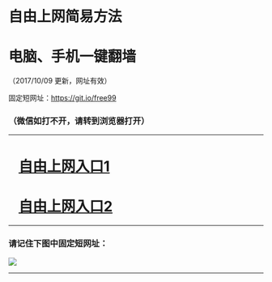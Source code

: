 ﻿# 自由上网简易方法

# 电脑、手机一键翻墙

（2017/10/09 更新，网址有效）

固定短网址：https://git.io/free99

### （微信如打不开，请转到浏览器打开）


***





# &nbsp;&nbsp; <a href="http://ft299319505.fwq-tz-1001.info/fwqtz01.html?t=100900121216 " target="_blank">自由上网入口1</a>
# &nbsp;&nbsp; <a href="http://ft136921165.fwq-tz-1002.info/fwqtz02.html?t=100900124701 " target="_blank">自由上网入口2</a>
***

### 请记住下图中固定短网址：

<img src="https://s3-us-west-2.amazonaws.com/fwq-1001/yjfq-20170905okok.png" /> 


***

